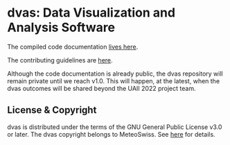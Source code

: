 
# dvas: Data Visualization and Analysis Software

The compiled code documentation [lives here](https://meteoswiss.github.io/dvas).

The contributing guidelines are [here](CONTRIBUTING.md).

Although the code documentation is already public, the dvas repository will remain private until we reach v1.0. This will happen, at the latest, when the dvas outcomes will be shared beyond the UAII 2022 project team.

## License & Copyright
dvas is distributed under the terms of the GNU General Public License v3.0 or later. The dvas copyright belongs to MeteoSwiss. See [here](https://meteoswiss.github.io/dvas/license.html) for details.
